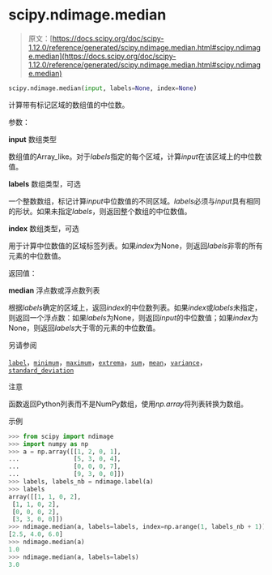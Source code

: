 # scipy.ndimage.median

> 原文：[https://docs.scipy.org/doc/scipy-1.12.0/reference/generated/scipy.ndimage.median.html#scipy.ndimage.median](https://docs.scipy.org/doc/scipy-1.12.0/reference/generated/scipy.ndimage.median.html#scipy.ndimage.median)

```py
scipy.ndimage.median(input, labels=None, index=None)
```

计算带有标记区域的数组值的中位数。

参数：

**input** 数组类型

数组值的Array_like。对于*labels*指定的每个区域，计算*input*在该区域上的中位数值。

**labels** 数组类型，可选

一个整数数组，标记计算*input*中位数值的不同区域。*labels*必须与*input*具有相同的形状。如果未指定*labels*，则返回整个数组的中位数值。

**index** 数组类型，可选

用于计算中位数值的区域标签列表。如果*index*为None，则返回*labels*非零的所有元素的中位数值。

返回值：

**median** 浮点数或浮点数列表

根据*labels*确定的区域上，返回*index*的中位数列表。如果*index*或*labels*未指定，则返回一个浮点数：如果*labels*为None，则返回*input*的中位数值；如果*index*为None，则返回*labels*大于零的元素的中位数值。

另请参阅

[`label`](scipy.ndimage.label.html#scipy.ndimage.label "scipy.ndimage.label")，[`minimum`](scipy.ndimage.minimum.html#scipy.ndimage.minimum "scipy.ndimage.minimum")，[`maximum`](scipy.ndimage.maximum.html#scipy.ndimage.maximum "scipy.ndimage.maximum")，[`extrema`](scipy.ndimage.extrema.html#scipy.ndimage.extrema "scipy.ndimage.extrema")，[`sum`](https://docs.python.org/3/library/functions.html#sum "(在Python v3.12中)")，[`mean`](scipy.ndimage.mean.html#scipy.ndimage.mean "scipy.ndimage.mean")，[`variance`](scipy.ndimage.variance.html#scipy.ndimage.variance "scipy.ndimage.variance")，[`standard_deviation`](scipy.ndimage.standard_deviation.html#scipy.ndimage.standard_deviation "scipy.ndimage.standard_deviation")

注意

函数返回Python列表而不是NumPy数组，使用*np.array*将列表转换为数组。

示例

```py
>>> from scipy import ndimage
>>> import numpy as np
>>> a = np.array([[1, 2, 0, 1],
...               [5, 3, 0, 4],
...               [0, 0, 0, 7],
...               [9, 3, 0, 0]])
>>> labels, labels_nb = ndimage.label(a)
>>> labels
array([[1, 1, 0, 2],
 [1, 1, 0, 2],
 [0, 0, 0, 2],
 [3, 3, 0, 0]])
>>> ndimage.median(a, labels=labels, index=np.arange(1, labels_nb + 1))
[2.5, 4.0, 6.0]
>>> ndimage.median(a)
1.0
>>> ndimage.median(a, labels=labels)
3.0 
```
